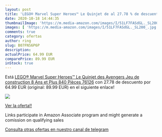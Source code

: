 ```yaml
---
layout: post
title: 'LEGO® Marvel Super Heroes™ Le Quinjet de al 27.78 % de descuento'
date: 2020-10-18 14:44:35
thumbnailImage: 'https://m.media-amazon.com/images/I/51LF7FASdGL._SL200_.jpg'
images: [ 'https://m.media-amazon.com/images/I/51LF7FASdGL._SL200_.jpg' ]
comments: true
category: ofertas
author: ring
slug: B07FNS6P6P
description:
actualPrice: 64.99 EUR
comparePrice: 89.99 EUR
inStock: true
---
```


Está [LEGO® Marvel Super Heroes™ Le Quinjet des Avengers Jeu de construction  8 Ans et Plus  840 Pièces  76126](https://www.amazon.fr/dp/B07FNS6P6P/?tag=tolees0d-21) con 27.78 de descuento por 64.99 EUR (original: 89.99 EUR) en el siguiente enlace!

[![](https://m.media-amazon.com/images/I/51LF7FASdGL._SL200_.jpg)](https://www.amazon.fr/dp/B07FNS6P6P/?tag=tolees0d-21)

[Ver la oferta!!](https://www.amazon.fr/dp/B07FNS6P6P/?tag=tolees0d-21)

Links participate in Amazon Associate program and might generate a comission on qualifying sales

[Consulta otras ofertas en nuestro canal de telegram](https://t.me/s/ofertas25)
